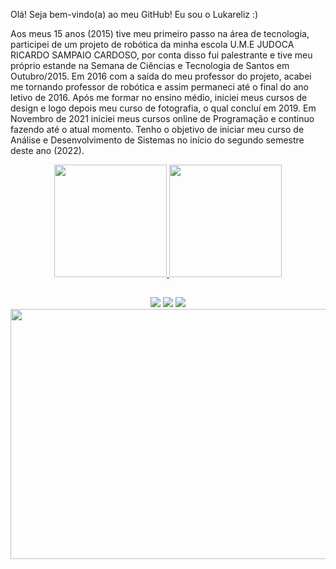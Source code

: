 Olá! Seja bem-vindo(a) ao meu GitHub! Eu sou o Lukareliz :)

Aos meus 15 anos (2015) tive meu primeiro passo na área de
tecnologia, participei de um projeto de robótica da minha escola
U.M.E JUDOCA RICARDO SAMPAIO CARDOSO, por conta
disso fui palestrante e tive meu próprio estande na Semana de
Ciências e Tecnologia de Santos em Outubro/2015. Em 2016
com a saída do meu professor do projeto, acabei me tornando
professor de robótica e assim permaneci até o final do ano letivo
de 2016. Após me formar no ensino médio, iniciei meus cursos
de design e logo depois meu curso de fotografia, o qual concluí
em 2019. Em Novembro de 2021 iniciei meus cursos online de
Programação e continuo fazendo até o atual momento. Tenho o
objetivo de iniciar meu curso de Análise e Desenvolvimento de
Sistemas no início do segundo semestre deste ano (2022).


<div align="center">
  <a href="http://beacons.ai/lukareliz">
  <img height="180em" src="https://github-readme-stats.vercel.app/api?username=Lukareliz&show_icons=true&theme=tokyonight&include_all_commits=true&count_private=true"/>
  <img height="180em" src="https://github-readme-stats.vercel.app/api/top-langs/?username=Lukareliz&layout=compact&langs_count=7&theme=tokyonight"/>
</div>

  ##
 
<div align='center'>
  <a href="https://www.linkedin.com/in/luccanunes/" target="_blank"><img src="https://img.shields.io/badge/-LinkedIn-%230077B5?style=for-the-badge&logo=linkedin&logoColor=white" target="_blank"></a> 
  <a href="https://instagram.com/Lukareliz_" target="_blank"><img src="https://img.shields.io/badge/-Instagram-%23E4405F?style=for-the-badge&logo=instagram&logoColor=white" target="_blank"></a>
  <a href = "mailto:lyulucca@gmail.com"><img src="https://img.shields.io/badge/-Gmail-%23333?style=for-the-badge&logo=gmail&logoColor=white" target="_blank"></a>
  </div> 
  
  <div align='center'>
  <img src="https://orig00.deviantart.net/24dd/f/2016/163/4/c/cold__rainy_day_by_bbrunomoraes-da60svg.gif" width="700" height="400" border="0" />
  </div>
